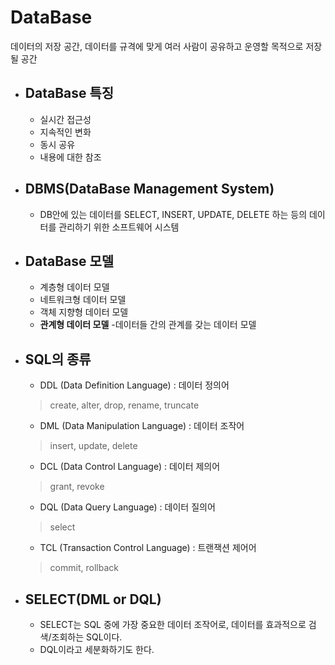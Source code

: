 # DataBase
데이터의 저장 공간, 데이터를 규격에 맞게 여러 사람이 공유하고 운영할 목적으로 저장될 공간
* DataBase 특징
  ---
  * 실시간 접근성
  * 지속적인 변화
  * 동시 공유
  * 내용에 대한 참조

* DBMS(DataBase Management System)
  ---
  * DB안에 있는 데이터를 SELECT, INSERT, UPDATE, DELETE 하는 등의 데이터를 관리하기 위한 소프트웨어 시스템

* DataBase 모델
  ---
  * 계층형 데이터 모델
  * 네트워크형 데이터 모델
  * 객체 지향형 데이터 모델
  *  **관계형 데이터 모델** -데이터들 간의 관계를 갖는 데이터 모델

* SQL의 종류
  ---
  * DDL (Data Definition Language) : 데이터 정의어
   > create, alter, drop, rename, truncate
  * DML (Data Manipulation Language) : 데이터 조작어
   > insert, update, delete
  * DCL (Data Control Language) : 데이터 제의어
   > grant, revoke
  * DQL (Data Query Language) : 데이터 질의어
   > select
  * TCL (Transaction Control Language) : 트랜잭션 제어어
   > commit, rollback

* SELECT(DML or DQL)
  ---
  * SELECT는 SQL 중에 가장 중요한 데이터 조작어로, 데이터를 효과적으로 검색/조회하는 SQL이다.
  * DQL이라고 세분화하기도 한다.

